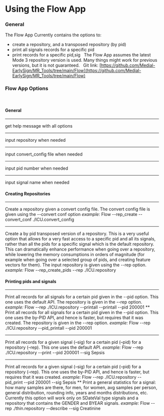 # Using the Flow App
### General
The Flow App Currently contains the options to:
- create a repository, and a transposed repository (by pid)
- print all signals records for a specific pid
- print records for a specific pid,sig
 
The Flow App assumes the latest Mode 3 repository version is used. Many things might work for previous versions, but it is not guaranteed.
 
Git link: [https://github.com/Medial-EarlySign/MR_Tools/tree/main/Flow](https://github.com/Medial-EarlySign/MR_Tools/tree/main/Flow)
### Flow App Options
 
#### General
****
get help message with all options
****
input repository when needed
****
input convert_config file when needed
****
input pid number when needed
****
input signal name when needed
 
#### Creating Repositories
****
Create a repository given a convert config file. The convert config file is given using the --convert conf option
*example:* Flow --rep_create --convert_conf ./ICU.convert_config
 
****
Create a by pid transposed version of a repository. This is a very useful option that allows for a very fast access to a specific pid and all its signals, rather than all the pids for a specific signal which is the default repository. This can dramatically enhance performance when going over a repository, while lowering the memory consumptions in orders of magnitude (for example when going over a selected group of pids, and creating feature vectors for them).
The input repository is given using the --rep option.
*example:* Flow --rep_create_pids --rep ./ICU.repository
 
#### Printing pids and signals
****
Print all records for all signals for a certain pid given in the --pid option. This one uses the default API. The repository is given in the --rep option.
*example:* Flow --rep ./ICU.repository --printall --printall --pid 200001
**
Print all records for all signals for a certain pid given in the --pid option. This one uses the by-PID API, and hence is faster, but requires that it was created. The repository is given in the --rep option.
*example:* Flow --rep ./ICU.repository --pid_printall --pid 200001
****
Print all records for a given signal (–sig) for a certain pid (–pid) for a repository (–rep). This one uses the default API.
*example:* Flow --rep ./ICU.repository --print --pid 200001 --sig Sepsis
****
Print all records for a given signal (–sig) for a certain pid (–pid) for a repository (–rep). This one uses the by-PID API, and hence is faster, but requires that it was created.
*example:* Flow --rep ./ICU.repository --pid_print --pid 200001 --sig Sepsis
**
Print a general statistics for a signal: how many samples are there, for men, for women, avg samples per person, general distribution, rounding info, years and months distributions, etc.
Currently this option will work only on SDateVal type signals and a repository that contains the GENDER and BYEAR signals.
*example:* Flow --rep ./thin.repository --describe --sig Creatinine
 
 
 
 
